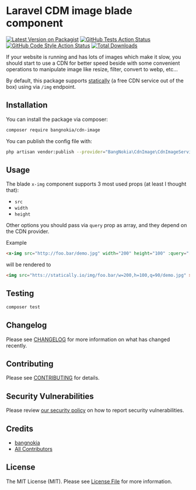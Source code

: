 # Laravel CDM image blade component

[![Latest Version on Packagist](https://img.shields.io/packagist/v/bangnokia/cdn-image.svg?style=flat-square)](https://packagist.org/packages/bangnokia/cdn-image)
[![GitHub Tests Action Status](https://img.shields.io/github/workflow/status/bangnokia/cdn-image/run-tests?label=tests)](https://github.com/bangnokia/cdn-image/actions?query=workflow%3ATests+branch%3Amaster)
[![GitHub Code Style Action Status](https://img.shields.io/github/workflow/status/bangnokia/cdn-image/Check%20&%20fix%20styling?label=code%20style)](https://github.com/bangnokia/cdn-image/actions?query=workflow%3A"Check+%26+fix+styling"+branch%3Amaster)
[![Total Downloads](https://img.shields.io/packagist/dt/bangnokia/cdn-image.svg?style=flat-square)](https://packagist.org/packages/bangnokia/cdn-image)


If your website is running and has lots of images which make it slow, you should start to use a CDN for better speed beside with some convenient operations to manipulate image like resize, filter, convert to webp, etc...


By default, this package supports [statically](https://statically.io/) (a free CDN service out of the box) using via `/img` endpoint.


## Installation

You can install the package via composer:

```bash
composer require bangnokia/cdn-image
```


You can publish the config file with:
```bash
php artisan vendor:publish --provider="BangNokia\CdnImage\CdnImageServiceProvider" --tag="cdn_image-config"
```

## Usage

The blade `x-img` component supports 3 most used props (at least I thought that):

- `src`
- `width`
- `height`

Other options you should pass via `query` prop as array, and they depend on the CDN provider.
 
Example
```html
<x-img src="http://foo.bar/demo.jpg" width="200" height="100" :query="['q' => 90']" />
```
will be rendered to
```html
<img src="htts://statically.io/img/foo.bar/w=200,h=100,q=90/demo.jpg" >
```
## Testing

```bash
composer test
```

## Changelog

Please see [CHANGELOG](CHANGELOG.md) for more information on what has changed recently.

## Contributing

Please see [CONTRIBUTING](.github/CONTRIBUTING.md) for details.

## Security Vulnerabilities

Please review [our security policy](../../security/policy) on how to report security vulnerabilities.

## Credits

- [bangnokia](https://github.com/bangnokia)
- [All Contributors](../../contributors)

## License

The MIT License (MIT). Please see [License File](LICENSE.md) for more information.
